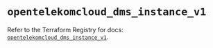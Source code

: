 # `opentelekomcloud_dms_instance_v1`

Refer to the Terraform Registry for docs: [`opentelekomcloud_dms_instance_v1`](https://registry.terraform.io/providers/opentelekomcloud/opentelekomcloud/1.36.20/docs/resources/dms_instance_v1).
